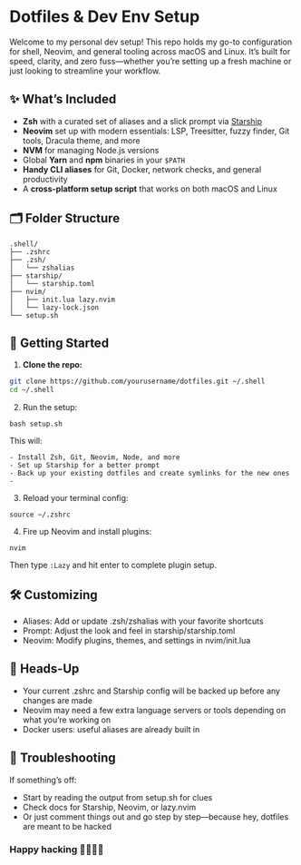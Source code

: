 # Dotfiles & Dev Env Setup

Welcome to my personal dev setup! This repo holds my go-to configuration for shell, Neovim, and general tooling across macOS and Linux. It’s built for speed, clarity, and zero fuss—whether you’re setting up a fresh machine or just looking to streamline your workflow.

## ✨ What’s Included

- **Zsh** with a curated set of aliases and a slick prompt via [Starship](https://starship.rs/)
- **Neovim** set up with modern essentials: LSP, Treesitter, fuzzy finder, Git tools, Dracula theme, and more
- **NVM** for managing Node.js versions
- Global **Yarn** and **npm** binaries in your `$PATH`
- **Handy CLI aliases** for Git, Docker, network checks, and general productivity
- A **cross-platform setup script** that works on both macOS and Linux



## 🗂 Folder Structure

```
.shell/
├── .zshrc 
├── .zsh/
│   └── zshalias 
├── starship/
│   └── starship.toml
├── nvim/
│   ├── init.lua lazy.nvim
│   └── lazy-lock.json
└── setup.sh
```



## 🚀 Getting Started

1. **Clone the repo:**
  ```sh
  git clone https://github.com/yourusername/dotfiles.git ~/.shell
  cd ~/.shell
```
2.	Run the setup:
  ```
  bash setup.sh
  ```

This will:

	- Install Zsh, Git, Neovim, Node, and more
	- Set up Starship for a better prompt
	- Back up your existing dotfiles and create symlinks for the new ones
	- 
3.	Reload your terminal config:
  ```
  source ~/.zshrc
  ```

4.	Fire up Neovim and install plugins:
  ```
  nvim
  ```
Then type `:Lazy` and hit enter to complete plugin setup.


## 🛠 Customizing
- Aliases: Add or update .zsh/zshalias with your favorite shortcuts
- Prompt: Adjust the look and feel in starship/starship.toml
- Neovim: Modify plugins, themes, and settings in nvim/init.lua

## 🧠 Heads-Up
- Your current .zshrc and Starship config will be backed up before any changes are made
- Neovim may need a few extra language servers or tools depending on what you’re working on
- Docker users: useful aliases are already built in

## 🧰 Troubleshooting

If something’s off:
- Start by reading the output from setup.sh for clues
- Check docs for Starship, Neovim, or lazy.nvim
- Or just comment things out and go step by step—because hey, dotfiles are meant to be hacked



### Happy hacking 👨‍💻👩‍💻